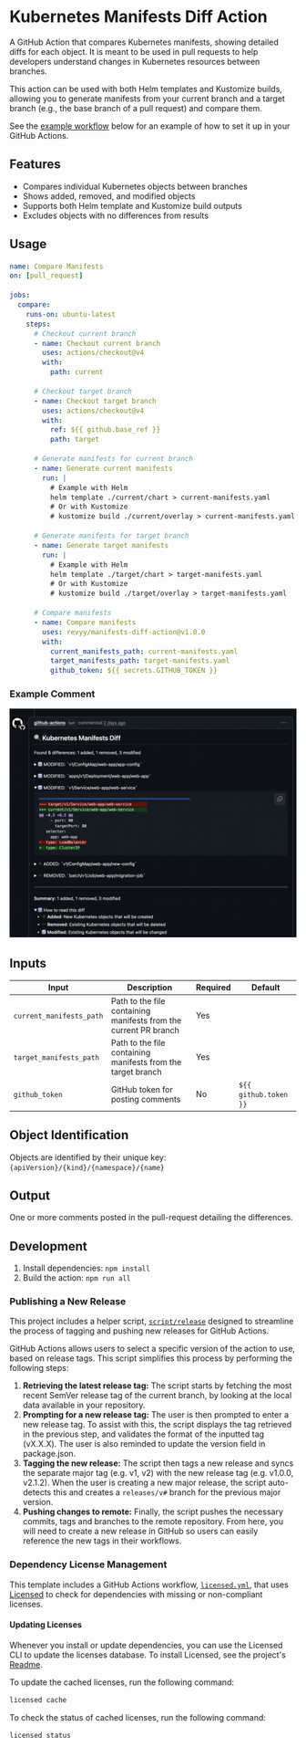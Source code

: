 # Kubernetes Manifests Diff Action

A GitHub Action that compares Kubernetes manifests, showing detailed diffs for
each object. It is meant to be used in pull requests to help developers
understand changes in Kubernetes resources between branches.

This action can be used with both Helm templates and Kustomize builds, allowing
you to generate manifests from your current branch and a target branch (e.g.,
the base branch of a pull request) and compare them.

See the [example workflow](#usage) below for an example of how to set it up in
your GitHub Actions.

## Features

- Compares individual Kubernetes objects between branches
- Shows added, removed, and modified objects
- Supports both Helm template and Kustomize build outputs
- Excludes objects with no differences from results

## Usage

```yaml
name: Compare Manifests
on: [pull_request]

jobs:
  compare:
    runs-on: ubuntu-latest
    steps:
      # Checkout current branch
      - name: Checkout current branch
        uses: actions/checkout@v4
        with:
          path: current

      # Checkout target branch
      - name: Checkout target branch
        uses: actions/checkout@v4
        with:
          ref: ${{ github.base_ref }}
          path: target

      # Generate manifests for current branch
      - name: Generate current manifests
        run: |
          # Example with Helm
          helm template ./current/chart > current-manifests.yaml
          # Or with Kustomize
          # kustomize build ./current/overlay > current-manifests.yaml

      # Generate manifests for target branch
      - name: Generate target manifests
        run: |
          # Example with Helm
          helm template ./target/chart > target-manifests.yaml
          # Or with Kustomize
          # kustomize build ./target/overlay > target-manifests.yaml

      # Compare manifests
      - name: Compare manifests
        uses: revyy/manifests-diff-action@v1.0.0
        with:
          current_manifests_path: current-manifests.yaml
          target_manifests_path: target-manifests.yaml
          github_token: ${{ secrets.GITHUB_TOKEN }}
```

### Example Comment

![Example Comment](content/comment.png)

## Inputs

| Input                    | Description                                                      | Required | Default               |
| ------------------------ | ---------------------------------------------------------------- | -------- | --------------------- |
| `current_manifests_path` | Path to the file containing manifests from the current PR branch | Yes      |                       |
| `target_manifests_path`  | Path to the file containing manifests from the target branch     | Yes      |                       |
| `github_token`           | GitHub token for posting comments                                | No       | `${{ github.token }}` |

## Object Identification

Objects are identified by their unique key:
`{apiVersion}/{kind}/{namespace}/{name}`

## Output

One or more comments posted in the pull-request detailing the differences.

## Development

1. Install dependencies: `npm install`
2. Build the action: `npm run all`

### Publishing a New Release

This project includes a helper script, [`script/release`](./script/release)
designed to streamline the process of tagging and pushing new releases for
GitHub Actions.

GitHub Actions allows users to select a specific version of the action to use,
based on release tags. This script simplifies this process by performing the
following steps:

1. **Retrieving the latest release tag:** The script starts by fetching the most
   recent SemVer release tag of the current branch, by looking at the local data
   available in your repository.
1. **Prompting for a new release tag:** The user is then prompted to enter a new
   release tag. To assist with this, the script displays the tag retrieved in
   the previous step, and validates the format of the inputted tag (vX.X.X). The
   user is also reminded to update the version field in package.json.
1. **Tagging the new release:** The script then tags a new release and syncs the
   separate major tag (e.g. v1, v2) with the new release tag (e.g. v1.0.0,
   v2.1.2). When the user is creating a new major release, the script
   auto-detects this and creates a `releases/v#` branch for the previous major
   version.
1. **Pushing changes to remote:** Finally, the script pushes the necessary
   commits, tags and branches to the remote repository. From here, you will need
   to create a new release in GitHub so users can easily reference the new tags
   in their workflows.

### Dependency License Management

This template includes a GitHub Actions workflow,
[`licensed.yml`](./.github/workflows/licensed.yml), that uses
[Licensed](https://github.com/licensee/licensed) to check for dependencies with
missing or non-compliant licenses.

#### Updating Licenses

Whenever you install or update dependencies, you can use the Licensed CLI to
update the licenses database. To install Licensed, see the project's
[Readme](https://github.com/licensee/licensed?tab=readme-ov-file#installation).

To update the cached licenses, run the following command:

```bash
licensed cache
```

To check the status of cached licenses, run the following command:

```bash
licensed status
```
